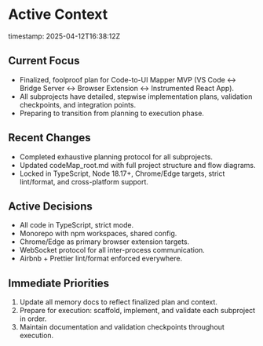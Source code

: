 # Active Context
timestamp: 2025-04-12T16:38:12Z

## Current Focus
- Finalized, foolproof plan for Code-to-UI Mapper MVP (VS Code ↔ Bridge Server ↔ Browser Extension ↔ Instrumented React App).
- All subprojects have detailed, stepwise implementation plans, validation checkpoints, and integration points.
- Preparing to transition from planning to execution phase.

## Recent Changes
- Completed exhaustive planning protocol for all subprojects.
- Updated codeMap_root.md with full project structure and flow diagrams.
- Locked in TypeScript, Node 18.17+, Chrome/Edge targets, strict lint/format, and cross-platform support.

## Active Decisions
- All code in TypeScript, strict mode.
- Monorepo with npm workspaces, shared config.
- Chrome/Edge as primary browser extension targets.
- WebSocket protocol for all inter-process communication.
- Airbnb + Prettier lint/format enforced everywhere.

## Immediate Priorities
1. Update all memory docs to reflect finalized plan and context.
2. Prepare for execution: scaffold, implement, and validate each subproject in order.
3. Maintain documentation and validation checkpoints throughout execution.
